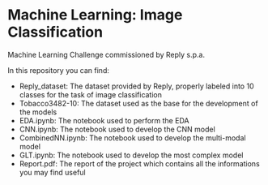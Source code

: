# Machine Learning: Image Classification
Machine Learning Challenge commissioned by Reply s.p.a.

In this repository you can find:
- Reply_dataset: The dataset provided by Reply, properly labeled into 10 classes for the task of image classification
- Tobacco3482-10: The dataset used as the base for the development of the models
- EDA.ipynb: The notebook used to perform the EDA
- CNN.ipynb: The notebook used to develop the CNN model
- CombinedNN.ipynb: The notebook used to develop the multi-modal model
- GLT.ipynb: The notebook used to develop the most complex model
- Report.pdf: The report of the project which contains all the informations you may find useful